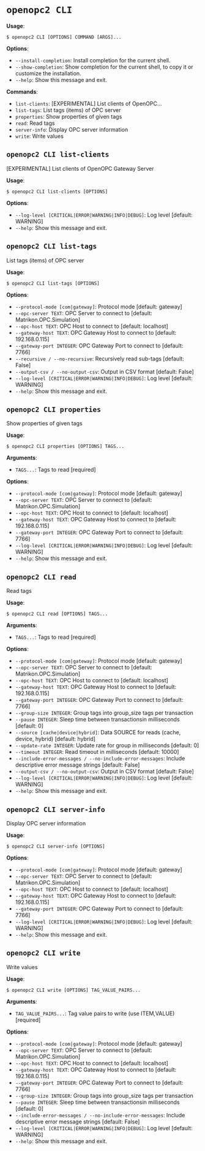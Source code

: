# `openopc2 CLI`

**Usage**:

```console
$ openopc2 CLI [OPTIONS] COMMAND [ARGS]...
```

**Options**:

- `--install-completion`: Install completion for the current shell.
- `--show-completion`: Show completion for the current shell, to copy it or customize the installation.
- `--help`: Show this message and exit.

**Commands**:

- `list-clients`: \[EXPERIMENTAL\] List clients of OpenOPC...
- `list-tags`: List tags (items) of OPC server
- `properties`: Show properties of given tags
- `read`: Read tags
- `server-info`: Display OPC server information
- `write`: Write values

## `openopc2 CLI list-clients`

\[EXPERIMENTAL\] List clients of OpenOPC Gateway Server

**Usage**:

```console
$ openopc2 CLI list-clients [OPTIONS]
```

**Options**:

- `--log-level [CRITICAL|ERROR|WARNING|INFO|DEBUG]`: Log level  \[default: WARNING\]
- `--help`: Show this message and exit.

## `openopc2 CLI list-tags`

List tags (items) of OPC server

**Usage**:

```console
$ openopc2 CLI list-tags [OPTIONS]
```

**Options**:

- `--protocol-mode [com|gateway]`: Protocol mode  \[default: gateway\]
- `--opc-server TEXT`: OPC Server to connect to  \[default: Matrikon.OPC.Simulation\]
- `--opc-host TEXT`: OPC Host to connect to  \[default: localhost\]
- `--gateway-host TEXT`: OPC Gateway Host to connect to  \[default: 192.168.0.115\]
- `--gateway-port INTEGER`: OPC Gateway Port to connect to  \[default: 7766\]
- `--recursive / --no-recursive`: Recursively read sub-tags  \[default: False\]
- `--output-csv / --no-output-csv`: Output in CSV format  \[default: False\]
- `--log-level [CRITICAL|ERROR|WARNING|INFO|DEBUG]`: Log level  \[default: WARNING\]
- `--help`: Show this message and exit.

## `openopc2 CLI properties`

Show properties of given tags

**Usage**:

```console
$ openopc2 CLI properties [OPTIONS] TAGS...
```

**Arguments**:

- `TAGS...`: Tags to read  \[required\]

**Options**:

- `--protocol-mode [com|gateway]`: Protocol mode  \[default: gateway\]
- `--opc-server TEXT`: OPC Server to connect to  \[default: Matrikon.OPC.Simulation\]
- `--opc-host TEXT`: OPC Host to connect to  \[default: localhost\]
- `--gateway-host TEXT`: OPC Gateway Host to connect to  \[default: 192.168.0.115\]
- `--gateway-port INTEGER`: OPC Gateway Port to connect to  \[default: 7766\]
- `--log-level [CRITICAL|ERROR|WARNING|INFO|DEBUG]`: Log level  \[default: WARNING\]
- `--help`: Show this message and exit.

## `openopc2 CLI read`

Read tags

**Usage**:

```console
$ openopc2 CLI read [OPTIONS] TAGS...
```

**Arguments**:

- `TAGS...`: Tags to read  \[required\]

**Options**:

- `--protocol-mode [com|gateway]`: Protocol mode  \[default: gateway\]
- `--opc-server TEXT`: OPC Server to connect to  \[default: Matrikon.OPC.Simulation\]
- `--opc-host TEXT`: OPC Host to connect to  \[default: localhost\]
- `--gateway-host TEXT`: OPC Gateway Host to connect to  \[default: 192.168.0.115\]
- `--gateway-port INTEGER`: OPC Gateway Port to connect to  \[default: 7766\]
- `--group-size INTEGER`: Group tags into group_size tags per transaction
- `--pause INTEGER`: Sleep time between transactionsin milliseconds  \[default: 0\]
- `--source [cache|device|hybrid]`: Data SOURCE for reads (cache, device, hybrid)  \[default: hybrid\]
- `--update-rate INTEGER`: Update rate for group in milliseconds  \[default: 0\]
- `--timeout INTEGER`: Read timeout in milliseconds  \[default: 10000\]
- `--include-error-messages / --no-include-error-messages`: Include descriptive error message strings  \[default: False\]
- `--output-csv / --no-output-csv`: Output in CSV format  \[default: False\]
- `--log-level [CRITICAL|ERROR|WARNING|INFO|DEBUG]`: Log level  \[default: WARNING\]
- `--help`: Show this message and exit.

## `openopc2 CLI server-info`

Display OPC server information

**Usage**:

```console
$ openopc2 CLI server-info [OPTIONS]
```

**Options**:

- `--protocol-mode [com|gateway]`: Protocol mode  \[default: gateway\]
- `--opc-server TEXT`: OPC Server to connect to  \[default: Matrikon.OPC.Simulation\]
- `--opc-host TEXT`: OPC Host to connect to  \[default: localhost\]
- `--gateway-host TEXT`: OPC Gateway Host to connect to  \[default: 192.168.0.115\]
- `--gateway-port INTEGER`: OPC Gateway Port to connect to  \[default: 7766\]
- `--log-level [CRITICAL|ERROR|WARNING|INFO|DEBUG]`: Log level  \[default: WARNING\]
- `--help`: Show this message and exit.

## `openopc2 CLI write`

Write values

**Usage**:

```console
$ openopc2 CLI write [OPTIONS] TAG_VALUE_PAIRS...
```

**Arguments**:

- `TAG_VALUE_PAIRS...`: Tag value pairs to write (use ITEM,VALUE)  \[required\]

**Options**:

- `--protocol-mode [com|gateway]`: Protocol mode  \[default: gateway\]
- `--opc-server TEXT`: OPC Server to connect to  \[default: Matrikon.OPC.Simulation\]
- `--opc-host TEXT`: OPC Host to connect to  \[default: localhost\]
- `--gateway-host TEXT`: OPC Gateway Host to connect to  \[default: 192.168.0.115\]
- `--gateway-port INTEGER`: OPC Gateway Port to connect to  \[default: 7766\]
- `--group-size INTEGER`: Group tags into group_size tags per transaction
- `--pause INTEGER`: Sleep time between transactionsin milliseconds  \[default: 0\]
- `--include-error-messages / --no-include-error-messages`: Include descriptive error message strings  \[default: False\]
- `--log-level [CRITICAL|ERROR|WARNING|INFO|DEBUG]`: Log level  \[default: WARNING\]
- `--help`: Show this message and exit.
